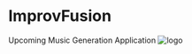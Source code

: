 # ImprovFusion
Upcoming Music Generation Application
![logo](https://github.com/leo-step/ImprovFusion/blob/master/logo.png)
